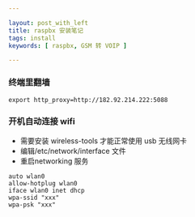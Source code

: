 ```yaml
---

layout: post_with_left
title: raspbx 安装笔记
tags: install
keywords: [ raspbx, GSM 转 VOIP ]

---
```


### 终端里翻墙
```
export http_proxy=http://182.92.214.222:5088
```

### 开机自动连接 wifi 
+ 需要安装 wireless-tools 才能正常使用 usb 无线网卡
+ 编辑/etc/network/interface 文件
+ 重启networking 服务

```
auto wlan0
allow-hotplug wlan0
iface wlan0 inet dhcp
wpa-ssid "xxx"
wpa-psk "xxx"
```

